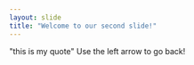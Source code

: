 ```yaml
---
layout: slide
title: "Welcome to our second slide!"
---
```

"this is my quote"
Use the left arrow to go back!
